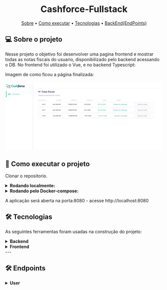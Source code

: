 <h1 align="center">
   Cashforce-Fullstack
</h1>

<p align="center">
 <a href="#-sobre-o-projeto">Sobre</a> •
 <a href="#-como-executar-o-projeto">Como executar</a> • 
 <a href="#-tecnologias">Tecnologias</a> • 
 <a href="#-endpoints">BackEnd(EndPoints)</a> 
</p>


## 💻 Sobre o projeto

Nesse projeto o objetivo foi desenvolver uma pagina frontend e mostrar todas as notas fiscais do usuario, disponibilizado pelo backend acessando o DB.
No frontend foi utilizado o Vue, e no backend Typescript:


Imagem de como ficou a página finalizada:

<img src="assets/cashforce-image-end.jpg" alt="Aplicação web" style="max-width: 100%;">


## 🚀 Como executar o projeto

Clonar o repositorio.

<details>
<summary><strong>Rodando localmente:</strong></summary><br />

<strong>BackEnd(Porta 3001)</strong>
   
  - Entrar na pasta server

  - Criar um arquivo .env na raiz do projeto(passar as variaveis de ambiente especificadas em .env.example)

    Executar os comandos:

    - npm install

    - npm run start
    
    Caso Banco não esteja criado e alimentado pode utilizar o comando:
    - npm run prestart(Fara a criação do banco de dados,migrations e alimentação do banco)
    
<strong>FrontEnd(Porta 8080)</strong>

   - Entrar na pasta client

   Executar os comandos:

    - npm install

    - npm run start

</details>

<details>
<summary><strong>Rodando pelo Docker-compose:</strong></summary><br />
   Na pasta raiz executar o comando:
   
    - docker-compose up

   Nesse momento tanto o front quanto o back devem estar rodando normalmente
   Caso não ocorra de os seguintes comandos:

    - docker exec -it app_server bash

    - npm install

    - npm run start

    Abra outro terminal e de os comandos:
   
    - docker exec -it app_client bash

    - npm install

    - npm run start

</details>

A aplicação será aberta na porta:8080 - acesse http://localhost:8080


## 🛠 Tecnologias

As seguintes ferramentas foram usadas na construção do projeto:

<details>
<summary><strong>Backend</strong></summary><br />

-   **[TypeScript]**
-   **[Node.js]**
-   **[Sequelize]**
-   **[EsLint]**
-   **[Express]**
-   **[MySQL]**
-   **[CORS]**
-   **[JEST]**
-   **[CHAI]**
-   **[SINON]**
-   **[HELMET]**
</details>

<details>
<summary><strong>Frontend</strong></summary><br />

-   **[Vue]**
-   **[Vue Router]**
-   **[EsLint]**
-   **[Axios]**
-   **[Bootstrap]**
</details>
---

## 🛠 Endpoints

<details>
<summary><strong>User</strong></summary><br />
   
- O endpoint acessível através do caminho GET(`/user/nfs`).


- A rota retorna os dados necessarios para preenchimento da Nota Fiscal:
   
```json
   
{
  orderNfId: string,
  nNf: string,
  orderNumber: string,
  emissionDate: string,
  value: string,
  orderStatusBuyer: string,
  buyer: {
    name: string,
    tradingName: string
  },
  provider: {
    name: string,
    tradingName: string,
    responsibleEmail: string,
    phoneNumber: string
  }
}

```
</details>


